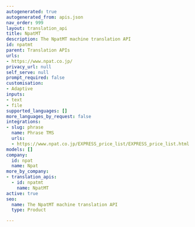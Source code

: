 ```yaml
---
autogenerated: true
autogenerated_from: apis.json
nav_order: 999
layout: translation_api
title: NpatMT
description: The NpatMT machine translation API
id: npatmt
parent: Translation APIs
urls:
- https://www.npat.co.jp/
privacy_url: null
self_serve: null
prompt_required: false
customisation:
- Adaptive
inputs:
- text
- file
supported_languages: []
more_languages_by_request: false
integrations:
- slug: phrase
  name: Phrase TMS
  urls:
  - https://www.npat.co.jp/EXPRESS_price_list/EXPRESS_price_list.html
models: []
company:
  id: npat
  name: Npat
more_by_company:
- translation_apis:
  - id: npatmt
    name: NpatMT
active: true
seo:
  name: The NpatMT machine translation API
  type: Product

---
```


